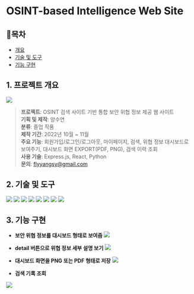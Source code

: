 # OSINT-based Intelligence Web Site

## 📘목차
- [개요](#1-프로젝트-개요)
- [기술 및 도구](#2-기술-및-도구)
- [기능 구현](#3-기능-구현)

## 1. 프로젝트 개요
<img src="https://github.com/Muggle-1133/osint_project/assets/97649633/ee9845a7-c03a-4623-a47d-e2525d7c13c4" />

> <b>프로젝트</b>: OSINT 검색 사이트 기반 통합 보안 위협 정보 제공 웹 사이트<br />
> <b>기획 및 제작</b>: 양수연<br />
> <b>분류</b>: 졸업 작품<br />
> <b>제작 기간</b>: 2022년 10월 ~ 11월<br />
> <b>주요 기능</b>: 회원가입/로그인/로그아웃, 마이페이지, 검색, 위협 정보 대시보드로 보여주기, 대시보드 화면 EXPORT(PDF, PNG), 검색 이력 조회<br />
> <b>사용 기술</b>: Express.js, React, Python<br />
> <b>문의</b>: flyyangsy@gmail.com

## 2. 기술 및 도구
<img src="https://img.shields.io/badge/React-61DAFB?style=for-the-badge&logo=React&logoColor=white"> <img src="https://img.shields.io/badge/express-000000?style=for-the-badge&logo=express&logoColor=white"> <img src="https://img.shields.io/badge/styledcomponents-DB7093?style=for-the-badge&logo=styledcomponents&logoColor=white"> <img src="https://img.shields.io/badge/selenium-43B02A?style=for-the-badge&logo=selenium&logoColor=black"> <img src="https://img.shields.io/badge/python-3776AB?style=for-the-badge&logo=python&logoColor=white"> <img src="https://img.shields.io/badge/css-1572B6?style=for-the-badge&logo=css3&logoColor=white"> <img src="https://img.shields.io/badge/mariadb-003545?style=for-the-badge&logo=mariadb&logoColor=white"> <img src="https://img.shields.io/badge/ubuntu-E95420?style=for-the-badge&logo=ubuntu&logoColor=white">

## 3. 기능 구현
- <b>보안 위협 정보를 대시보드 형태로 보여줌</b>
<img src="https://github.com/Muggle-1133/osint_project/assets/97649633/66e03ebd-a24c-4d0a-ac4f-88797eedc589" /><br />

- <b>detail 버튼으로 위협 정보 세부 설명 보기</b>
<img src="https://github.com/Muggle-1133/osint_project/assets/97649633/87617706-4b60-460a-9397-c22377d42bf6" /><br />

- <b>대시보드 화면을 PNG 또는 PDF 형태로 저장</b>
<img src="https://github.com/Muggle-1133/osint_project/assets/97649633/d07e5a34-6fcd-48d3-9781-26f8e159e9f3" /><br />

- <b>검색 기록 조회</b>
<img src="https://github.com/Muggle-1133/osint_project/assets/97649633/5f15e038-2c25-48e0-b04b-bb0d9eec9d61" />
